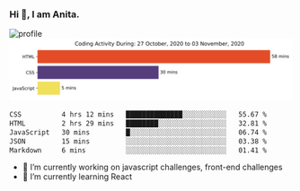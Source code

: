 ### Hi 👋, I am Anita.
<img src="https://github.com/Anita-joseph/Anita-joseph/blob/master/profile-readme.jpg" alt="profile" width="1200"/>
<img src="https://github.com/Anita-joseph/Anita-joseph/blob/master/images/stat.svg" alt="Anita WakaTime Activity"/>


<!--START_SECTION:waka-->
```text
CSS          4 hrs 12 mins   ██████████████░░░░░░░░░░░   55.67 % 
HTML         2 hrs 29 mins   ████████░░░░░░░░░░░░░░░░░   32.81 % 
JavaScript   30 mins         █░░░░░░░░░░░░░░░░░░░░░░░░   06.74 % 
JSON         15 mins         ░░░░░░░░░░░░░░░░░░░░░░░░░   03.38 % 
Markdown     6 mins          ░░░░░░░░░░░░░░░░░░░░░░░░░   01.41 %
```
<!--END_SECTION:waka-->

- 🔭 I’m currently working on javascript challenges, front-end challenges
- 🌱 I’m currently learning React
<!-- - 👯 I’m looking to collaborate on ...
- 🤔 I’m looking for help with API, JSON
- 💬 Ask me about CSS
- 📫 How to reach me: ...
- 😄 Pronouns: ...
- ⚡ Fun fact: ...-->
